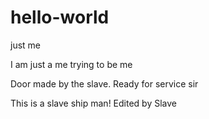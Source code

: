 # hello-world
just me 

I am just a me trying to be me

Door made by the slave. Ready for service sir

This is a slave ship man! Edited by Slave

